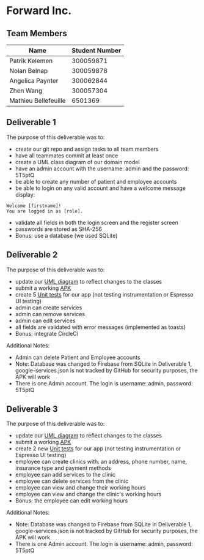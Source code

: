 # Forward Inc.

## Team Members

| Name | Student Number |
| --- | --- |
| Patrik Kelemen | 300059871 |
| Nolan Belnap | 300059878 |
| Angelica Paynter | 300062844 |
| Zhen Wang | 300057304 |
| Mathieu Bellefeuille | 6501369 |


## Deliverable 1

The purpose of this deliverable was to: 

- create our git repo and assign tasks to all team members
- have all teammates commit at least once
- create a UML class diagram of our domain model
- have an admin account with the username: admin and the password: 5T5ptQ
- be able to create any number of patient and employee accounts
- be able to login on any valid account and have a welcome message display: 
```
Welcome [firstname]!
You are logged in as [role].
```
- validate all fields in both the login screen and the register screen
- passwords are stored as SHA-256
- Bonus: use a database (we used SQLite)

## Deliverable 2

The purpose of this deliverable was to:

- update our [UML diagram](https://github.com/professor-forward/project-lab01-variable/tree/f/deliverable02/UML/uml_delv2.png) to reflect changes to the classes
- submit a working [APK](https://github.com/professor-forward/project-lab01-variable/tree/f/deliverable02/APK/)
- create 5 [Unit tests](https://github.com/professor-forward/project-lab01-variable/tree/f/deliverable02/app/p1-master/app/src/androidTest/java/com/uottawa/project) for our app (not testing instrumentation or Espresso UI testing)
- admin can create services
- admin can remove services
- admin can edit services
- all fields are validated with error messages (implemented as toasts)
- Bonus: integrate CircleCi


Additional Notes:

- Admin can delete Patient and Employee accounts
- Note: Database was changed to Firebase from SQLite in Deliverable 1, google-services.json is not tracked by GitHub for security purposes, the APK will work 
- There is one Admin account. The login is username: admin, password: 5T5ptQ

## Deliverable 3

The purpose of this deliverable was to:

- update our [UML diagram](https://github.com/professor-forward/project-lab01-variable/tree/f/deliverable03/UML/) to reflect changes to the classes
- submit a working [APK](https://github.com/professor-forward/project-lab01-variable/tree/f/deliverable03/APK/)
- create 2 new [Unit tests](https://github.com/professor-forward/project-lab01-variable/tree/f/deliverable03/app/p1-master/app/src/androidTest/java/com/uottawa/project) for our app (not testing instrumentation or Espresso UI testing)
- employee can create clinics with: an address, phone number, name, insurance type and payment methods
- employee can add services to the clinic
- employee can delete services from the clinic
- employee can view and change their working hours
- employee can view and change the clinic's working hours
- Bonus: the employee can edit working hours

Additional Notes:
- Note: Database was changed to Firebase from SQLite in Deliverable 1, google-services.json is not tracked by GitHub for security purposes, the APK will work 
- There is one Admin account. The login is username: admin, password: 5T5ptQ
